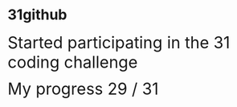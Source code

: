 # 31github

<span style="font-size: 2rem;"> Started participating in the 31 coding challenge</span>

<span style="font-size: 2rem;">My progress 29 / 31</span>
